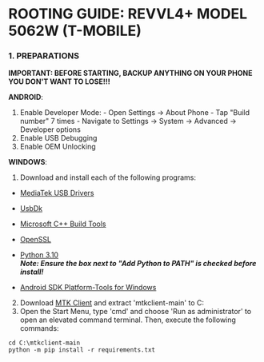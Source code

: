 # ROOTING GUIDE: REVVL4+ MODEL 5062W (T-MOBILE)

### 1. PREPARATIONS

**IMPORTANT: BEFORE STARTING, BACKUP ANYTHING ON YOUR PHONE YOU DON'T WANT TO LOSE!!!**
  
**ANDROID**:    

  1. Enable Developer Mode:
    - Open Settings -> About Phone
    - Tap "Build number" 7 times
    - Navigate to Settings -> System -> Advanced -> Developer options
  2. Enable USB Debugging
  3. Enable OEM Unlocking

**WINDOWS**:

  1. Download and install each of the following programs:
    
   - [MediaTek USB Drivers](https://androidfilehost.com/?fid=14943124697586345377)    
   - [UsbDk](https://github.com/daynix/UsbDk/releases/download/v1.00-22/UsbDk_1.0.22_x64.msi)
   - [Microsoft C++ Build Tools](https://aka.ms/vs/17/release/vs_BuildTools.exe)
   - [OpenSSL](https://slproweb.com/download/Win64OpenSSL-3_4_0.exe)
   - [Python 3.10](https://www.python.org/ftp/python/3.10.11/python-3.10.11-amd64.exe)     
        ***Note: Ensure the box next to "Add Python to PATH" is checked before install!***
   
   - [Android SDK Platform-Tools for Windows](https://dl.google.com/android/repository/platform-tools-latest-windows.zip)

  2. Download [MTK Client](https://github.com/bkerler/mtkclient/archive/refs/heads/main.zip) and extract 'mtkclient-main' to C:
  3. Open the Start Menu, type 'cmd' and choose 'Run as administrator' to open an elevated command terminal. Then, execute the following commands:
     
```
cd C:\mtkclient-main
python -m pip install -r requirements.txt

```



